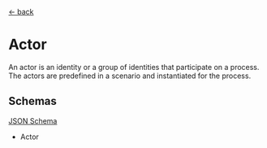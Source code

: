[← back](../)

# Actor

An actor is an identity or a group of identities that participate on a process. The actors are predefined in a scenario
and instantiated for the process.

## Schemas

[JSON Schema](schema.json#)

* Actor
